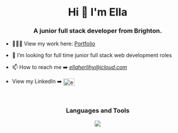 <h1 align="center">Hi 👋 I'm Ella</h1>
<h3 align="center">A junior full stack developer from Brighton.</h3>

- 👩🏼‍💻 View my work here: <a href="ellaherlihy.io">Portfolio</a>

- 👀 I’m looking for full time junior full stack web development roles

- 📫 How to reach me ➡️ *ellaherlihy@icloud.com*

- View my LinkedIn ➡️ <a href="https://linkedin.com/in/ella-herlihy" target="blank"><img align="center" src="https://raw.githubusercontent.com/rahuldkjain/github-profile-readme-generator/master/src/images/icons/Social/linked-in-alt.svg" alt="ella herlihy" height="20" width="30" /></a>
<br>
<h3 align="center">Languages and Tools</h3> 
<p align="center">
  <a href="https://skillicons.dev">
    <img src="https://skillicons.dev/icons?i=git,js,html,css,sass,react,ruby,rails,postman,netifly" />
  </a>
</p>

